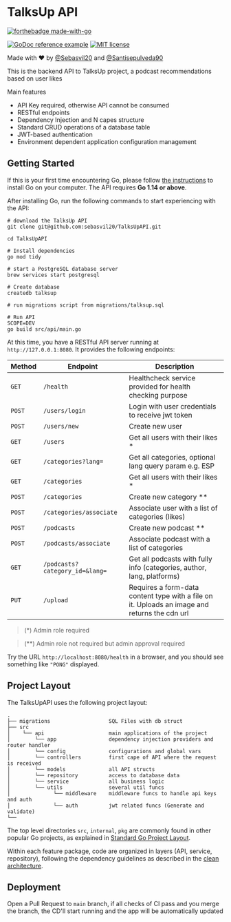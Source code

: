 # TalksUp API

[![forthebadge made-with-go](http://ForTheBadge.com/images/badges/made-with-go.svg)](https://go.dev/)

[![GoDoc reference example](https://img.shields.io/badge/godoc-reference-blue.svg)](https://godoc.org/nanomsg.org/go/mangos/v2) [![MIT license](https://img.shields.io/badge/License-MIT-blue.svg)](https://lbesson.mit-license.org/)

Made with ♥️ by [@Sebasvil20](https://www.linkedin.com/in/sebasvil20/)
and [@Santisepulveda90](https://www.linkedin.com/in/santiago-sep%C3%BAlveda-bonilla-70ab32208/)

This is the backend API to TalksUp project, a podcast recommendations based on user likes

Main features

* API Key required, otherwise API cannot be consumed
* RESTful endpoints
* Dependency Injection and N capes structure
* Standard CRUD operations of a database table
* JWT-based authentication
* Environment dependent application configuration management

## Getting Started

If this is your first time encountering Go, please follow [the instructions](https://golang.org/doc/install) to install Go on your computer.
The API requires **Go 1.14 or above**.

After installing Go, run the following commands to start experiencing with the API:

```shell
# download the TalksUp API
git clone git@github.com:sebasvil20/TalksUpAPI.git

cd TalksUpAPI

# Install dependencies
go mod tidy

# start a PostgreSQL database server
brew services start postgresql

# Create database
createdb talksup

# run migrations script from migrations/talksup.sql

# Run API
SCOPE=DEV
go build src/api/main.go
```

At this time, you have a RESTful API server running at `http://127.0.0.1:8080`. It provides the following endpoints:

| Method | Endpoint | Description |
| --- | --- | --- |
| `GET` | `/health` | Healthcheck service provided for health checking purpose |
| `POST` | `/users/login` | Login with user credentials to receive jwt token |
| `POST` | `/users/new` | Create new user |
| `GET` | `/users` | Get all users with their likes * |
| `GET` | `/categories?lang=` | Get all categories, optional lang query param e.g. ESP |
| `GET` | `/categories` | Get all users with their likes * |
| `POST` | `/categories` | Create new category ** |
| `POST` | `/categories/associate` | Associate user with a list of categories (likes) |
| `POST` | `/podcasts` | Create new podcast ** |
| `POST` | `/podcasts/associate` | Associate podcast with a list of categories |
| `GET` | `/podcasts?category_id=&lang=` | Get all podcasts with fully info (categories, author, lang, platforms) |
| `PUT` | `/upload` | Requires a form-data content type with a file on it. Uploads an image and returns the cdn url |

>(*) Admin role required

>(**) Admin role not required but admin approval required

Try the URL `http://localhost:8080/health` in a browser, and you should see something like `"PONG"` displayed.

## Project Layout

The TalksUpAPI uses the following project layout:

```
.
├── migrations                   SQL Files with db struct
├── src                 
│    └── api                     main applications of the project
│        └── app                 dependency injection providers and router handler
│        └── config              configurations and global vars
│        └── controllers         first cape of API where the request is received
│        └── models              all API structs
│        └── repository          access to database data
│        └── service             all business logic
│        └── utils               several util funcs
│              └── middleware    middleware funcs to handle api keys and auth
│              └── auth          jwt related funcs (Generate and validate)
└── 
```

The top level directories `src`, `internal`, `pkg` are commonly found in other popular Go projects, as explained in
[Standard Go Project Layout](https://github.com/golang-standards/project-layout).

Within each feature package, code are organized in layers (API, service, repository), following the dependency guidelines as described in
the [clean architecture](https://blog.cleancoder.com/uncle-bob/2012/08/13/the-clean-architecture.html).

## Deployment

Open a Pull Request to `main` branch, if all checks of CI pass and you merge the branch, the CD'll start running and the app will be
automatically updated
